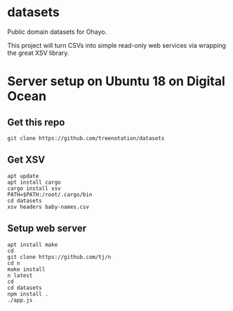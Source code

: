 # datasets

Public domain datasets for Ohayo.

This project will turn CSVs into simple read-only web services via wrapping the great XSV library.

# Server setup on Ubuntu 18 on Digital Ocean

## Get this repo

    git clone https://github.com/treenotation/datasets

## Get XSV

    apt update
    apt install cargo
    cargo install xsv
    PATH=$PATH:/root/.cargo/bin
    cd datasets
    xsv headers baby-names.csv

## Setup web server

    apt install make
    cd
    git clone https://github.com/tj/n
    cd n
    make install
    n latest
    cd
    cd datasets
    npm install .
    ./app.js




